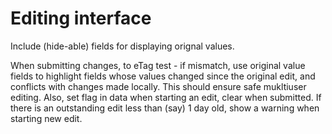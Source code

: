 # Editing interface

Include (hide-able) fields for displaying orignal values.

When submitting changes, to eTag test - if mismatch, use original value fields to highlight fields whose values changed since the original edit, and conflicts with changes made locally.  This should ensure safe mukltiuser editing.  Also, set flag in data when starting an edit, clear when submitted.  If there is an outstanding edit less than (say) 1 day old, show a warning when starting new edit.

